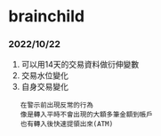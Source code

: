 # brainchild
### 2022/10/22
1. 可以用14天的交易資料做衍伸變數
2. 交易水位變化
3. 自身交易變化
  ```警示的態樣有長期規律行為
     在警示前出現反常的行為
     像是轉入平時不會出現的大額多筆金額到帳戶
     也有轉入後快速提領出來(ATM)
